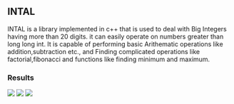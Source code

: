 ## INTAL
INTAL is a library implemented in c++ that is used to deal with Big Integers having more than 20 digits. it can easily operate on numbers greater than long long int. It is capable of performing basic Arithematic operations like addition,subtraction etc., and Finding complicated operations like factorial,fibonacci and functions like finding minimum and maximum.

### Results
![](https://imgkub.com/images/2022/07/27/basic.jpg)
![](https://imgkub.com/images/2022/07/27/fact.jpg)
![](https://imgkub.com/images/2022/07/27/maxmin.jpg)
